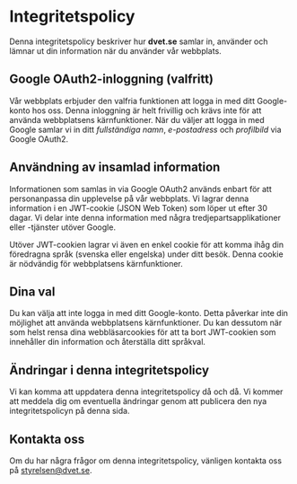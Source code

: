 # Integritetspolicy

Denna integritetspolicy beskriver hur **dvet.se** samlar in, använder och lämnar ut din information när du använder vår webbplats.

## Google OAuth2-inloggning (valfritt)

Vår webbplats erbjuder den valfria funktionen att logga in med ditt Google-konto hos oss. Denna inloggning är helt frivillig och krävs inte för att använda webbplatsens kärnfunktioner. När du väljer att logga in med Google samlar vi in ditt *fullständiga namn*, *e-postadress* och *profilbild* via Google OAuth2.

## Användning av insamlad information

Informationen som samlas in via Google OAuth2 används enbart för att personanpassa din upplevelse på vår webbplats. Vi lagrar denna information i en JWT-cookie (JSON Web Token) som löper ut efter 30 dagar. Vi delar inte denna information med några tredjepartsapplikationer eller -tjänster utöver Google.

Utöver JWT-cookien lagrar vi även en enkel cookie för att komma ihåg din föredragna språk (svenska eller engelska) under ditt besök. Denna cookie är nödvändig för webbplatsens kärnfunktioner.

## Dina val

Du kan välja att inte logga in med ditt Google-konto. Detta påverkar inte din möjlighet att använda webbplatsens kärnfunktioner. Du kan dessutom när som helst rensa dina webbläsarcookies för att ta bort JWT-cookien som innehåller din information och återställa ditt språkval.

## Ändringar i denna integritetspolicy

Vi kan komma att uppdatera denna integritetspolicy då och då. Vi kommer att meddela dig om eventuella ändringar genom att publicera den nya integritetspolicyn på denna sida.

## Kontakta oss

Om du har några frågor om denna integritetspolicy, vänligen kontakta oss på [styrelsen@dvet.se](mailto:styrelsen@dvet.se?subject=[Integritetspolicy]%20).